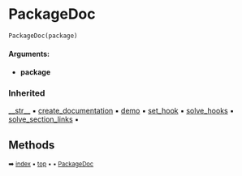 # PackageDoc

``` python
PackageDoc(package)
```



#### Arguments:
- **package**

### Inherited

[\_\_str__](docum-documentation.md#__str__) :black_small_square: [create_documentation](docum-documentation.md#create_documentation) :black_small_square: [demo](docum-documentation.md#demo) :black_small_square: [set_hook](docum-documentation.md#set_hook) :black_small_square: [solve_hooks](docum-documentation.md#solve_hooks) :black_small_square: [solve_section_links](docum-documentation.md#solve_section_links) :black_small_square:

## Methods



<sub>:arrow_right: [index](index.md) :black_small_square: [top](#packagedoc) :black_small_square:  :black_small_square: [PackageDoc](pydoc-packagedoc.md)</sub>